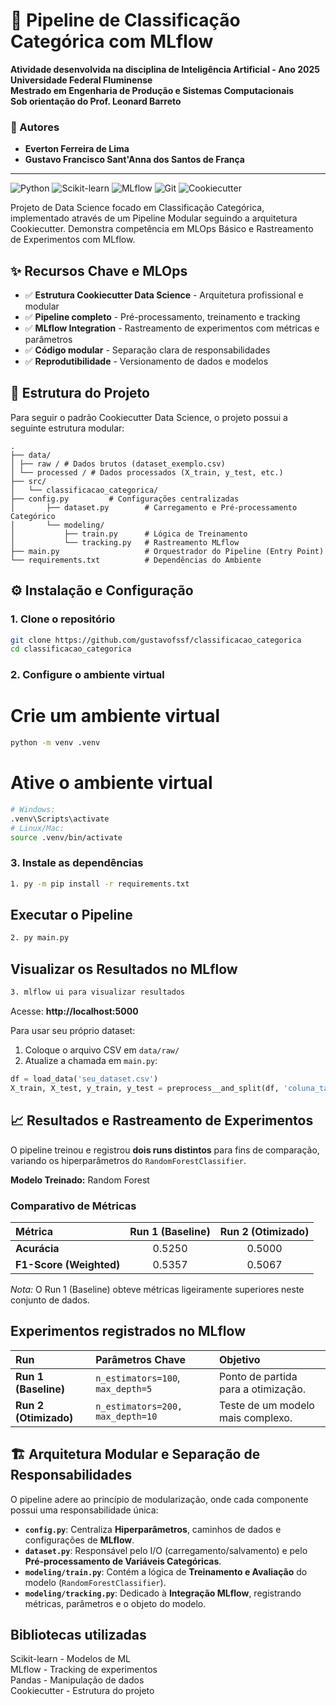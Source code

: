 # 🚀 Pipeline de Classificação Categórica com MLflow

**Atividade desenvolvida na disciplina de Inteligência Artificial - Ano 2025**  
**Universidade Federal Fluminense**  
**Mestrado em Engenharia de Produção e Sistemas Computacionais**  
**Sob orientação do Prof. Leonard Barreto**

### 👥 Autores
- **Everton Ferreira de Lima**
- **Gustavo Francisco Sant'Anna dos Santos de França**

---

![Python](https://img.shields.io/badge/Python-3.13%2B-blue)
![Scikit-learn](https://img.shields.io/badge/Scikit--learn-1.2%2B-orange)
![MLflow](https://img.shields.io/badge/MLflow-2.0%2B-lightgrey)
![Git](https://img.shields.io/badge/Git-Professional%20Workflow-green)
![Cookiecutter](https://img.shields.io/badge/Cookiecutter-Data%20Science-brightgreen)

Projeto de Data Science focado em Classificação Categórica, implementado através de um Pipeline Modular seguindo a arquitetura Cookiecutter. Demonstra competência em MLOps Básico e Rastreamento de Experimentos com MLflow.

## ✨ Recursos Chave e MLOps

- ✅ **Estrutura Cookiecutter Data Science** - Arquitetura profissional e modular
- ✅ **Pipeline completo** - Pré-processamento, treinamento e tracking
- ✅ **MLflow Integration** - Rastreamento de experimentos com métricas e parâmetros
- ✅ **Código modular** - Separação clara de responsabilidades
- ✅ **Reprodutibilidade** - Versionamento de dados e modelos

## 📁 Estrutura do Projeto

Para seguir o padrão Cookiecutter Data Science, o projeto possui a seguinte estrutura modular:

```tree
.
├── data/
│ ├── raw / # Dados brutos (dataset_exemplo.csv)
│ └── processed / # Dados processados (X_train, y_test, etc.)
├── src/
│   └── classificacao_categorica/
├── config.py         # Configurações centralizadas
│       ├── dataset.py        # Carregamento e Pré-processamento Categórico
│       └── modeling/
│           ├── train.py      # Lógica de Treinamento
│           └── tracking.py   # Rastreamento MLflow
├── main.py                   # Orquestrador do Pipeline (Entry Point)
└── requirements.txt          # Dependências do Ambiente
```

## ⚙️ Instalação e Configuração

### 1. Clone o repositório

```bash
git clone https://github.com/gustavofssf/classificacao_categorica
cd classificacao_categorica
```

### 2. Configure o ambiente virtual

# Crie um ambiente virtual
```bash
python -m venv .venv
```
# Ative o ambiente virtual
```bash
# Windows:
.venv\Scripts\activate
# Linux/Mac:
source .venv/bin/activate
```

### 3. Instale as dependências

```bash
1. py -m pip install -r requirements.txt
```

## Executar o Pipeline

```bash
2. py main.py
```

## Visualizar os Resultados no MLflow

```bash
3. mlflow ui para visualizar resultados
```
Acesse: **http://localhost:5000**

Para usar seu próprio dataset:
1. Coloque o arquivo CSV em `data/raw/`
2. Atualize a chamada em `main.py`:

```Python
df = load_data('seu_dataset.csv')
X_train, X_test, y_train, y_test = preprocess__and_split(df, 'coluna_target')
```

## 📈 Resultados e Rastreamento de Experimentos

O pipeline treinou e registrou **dois runs distintos** para fins de comparação, variando os hiperparâmetros do `RandomForestClassifier`.

**Modelo Treinado:** Random Forest

### Comparativo de Métricas

| Métrica | Run 1 (Baseline) | Run 2 (Otimizado) |
| :--- | :---: | :---: |
| **Acurácia** | 0.5250 | 0.5000 |
| **F1-Score (Weighted)** | 0.5357 | 0.5067 |

*Nota:* O Run 1 (Baseline) obteve métricas ligeiramente superiores neste conjunto de dados.

## Experimentos registrados no MLflow

| Run | Parâmetros Chave | Objetivo |
| :--- | :--- | :--- |
| **Run 1 (Baseline)** | `n_estimators=100`, `max_depth=5` | Ponto de partida para a otimização. |
| **Run 2 (Otimizado)** | `n_estimators=200, max_depth=10` | Teste de um modelo mais complexo. |

## 🏗️ Arquitetura Modular e Separação de Responsabilidades

O pipeline adere ao princípio de modularização, onde cada componente possui uma responsabilidade única:

- **`config.py`**: Centraliza **Hiperparâmetros**, caminhos de dados e configurações de **MLflow**.
- **`dataset.py`**: Responsável pelo I/O (carregamento/salvamento) e pelo **Pré-processamento de Variáveis Categóricas**.
- **`modeling/train.py`**: Contém a lógica de **Treinamento e Avaliação** do modelo (`RandomForestClassifier`).
- **`modeling/tracking.py`**: Dedicado à **Integração MLflow**, registrando métricas, parâmetros e o objeto do modelo.

## Bibliotecas utilizadas

Scikit-learn - Modelos de ML  
MLflow - Tracking de experimentos  
Pandas - Manipulação de dados  
Cookiecutter - Estrutura do projeto  


